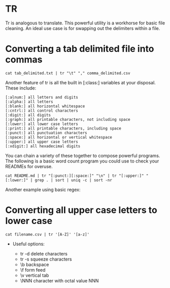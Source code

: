 # TR

Tr is analogous to translate. This powerful utility is a workhorse for basic file cleaning. An ideal
use case is for swapping out the delimiters within a file.

# Converting a tab delimited file into commas

```
cat tab_delimited.txt | tr "\t" "," comma_delimited.csv
```

Another feature of tr is all the built in [:class:] variables at your disposal. These include:

```
[:alnum:] all letters and digits
[:alpha:] all letters
[:blank:] all horizontal whitespace
[:cntrl:] all control characters
[:digit:] all digits
[:graph:] all printable characters, not including space
[:lower:] all lower case letters
[:print:] all printable characters, including space
[:punct:] all punctuation characters
[:space:] all horizontal or vertical whitespace
[:upper:] all upper case letters
[:xdigit:] all hexadecimal digits
```

You can chain a variety of these together to compose powerful programs. The following is a basic
word count program you could use to check your READMEs for overuse.

```
cat README.md | tr "[:punct:][:space:]" "\n" | tr "[:upper:]" "[:lower:]" | grep . | sort | uniq -c | sort -nr
```

Another example using basic regex:

# Converting all upper case letters to lower case

```
cat filename.csv | tr '[A-Z]' '[a-z]'
```

- Useful options:

  - tr -d delete characters
  - tr -s squeeze characters
  - \b backspace
  - \f form feed
  - \v vertical tab
  - \NNN character with octal value NNN
